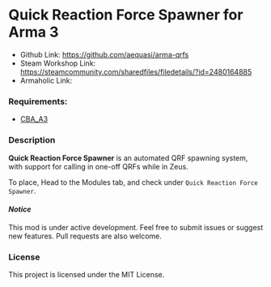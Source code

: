 # Quick Reaction Force Spawner for Arma 3

- Github Link: https://github.com/aequasi/arma-qrfs
- Steam Workshop Link: https://steamcommunity.com/sharedfiles/filedetails/?id=2480164885
- Armaholic Link: 

### Requirements:

* [CBA_A3](https://github.com/CBATeam/CBA_A3)

### Description

**Quick Reaction Force Spawner** is an automated QRF spawning system, with support for calling in one-off QRFs while in Zeus.

To place, Head to the Modules tab, and check under `Quick Reaction Force Spawner`.

#### ***Notice***
This mod is under active development. Feel free to submit issues or suggest new features. Pull requests are also welcome.

### License

This project is licensed under the MIT License.
